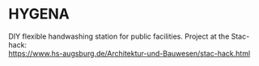 # HYGENA
DIY flexible handwashing station for public facilities.
Project at the Stac-hack:  
https://www.hs-augsburg.de/Architektur-und-Bauwesen/stac-hack.html
